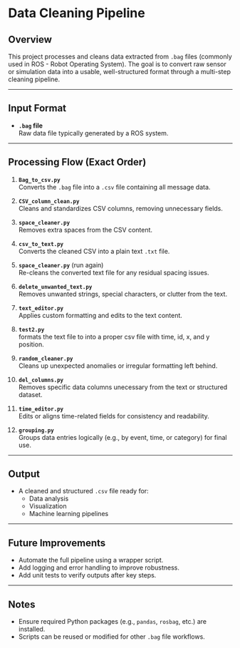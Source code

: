 # Data Cleaning Pipeline

## Overview
This project processes and cleans data extracted from `.bag` files (commonly used in ROS - Robot Operating System). The goal is to convert raw sensor or simulation data into a usable, well-structured format through a multi-step cleaning pipeline.

---

## Input Format
- **`.bag` file**  
  Raw data file typically generated by a ROS system.

---

## Processing Flow (Exact Order)

1. **`Bag_to_csv.py`**  
   Converts the `.bag` file into a `.csv` file containing all message data.

2. **`CSV_column_clean.py`**  
   Cleans and standardizes CSV columns, removing unnecessary fields.

3. **`space_cleaner.py`**  
   Removes extra spaces from the CSV content.

4. **`csv_to_text.py`**  
   Converts the cleaned CSV into a plain text `.txt` file.

5. **`space_cleaner.py`** (run again)  
   Re-cleans the converted text file for any residual spacing issues.

6. **`delete_unwanted_text.py`**  
   Removes unwanted strings, special characters, or clutter from the text.

7. **`text_editor.py`**  
   Applies custom formatting and edits to the text content.

8. **`test2.py`**  
   formats the text file to into a proper csv file with time, id, x, and y position.

9. **`random_cleaner.py`**  
   Cleans up unexpected anomalies or irregular formatting left behind.

10. **`del_columns.py`**  
    Removes specific data columns unecessary from the text or structured dataset.

11. **`time_editor.py`**  
    Edits or aligns time-related fields for consistency and readability.

12. **`grouping.py`**  
    Groups data entries logically (e.g., by event, time, or category) for final use.

---

## Output
- A cleaned and structured `.csv` file ready for:
  - Data analysis
  - Visualization
  - Machine learning pipelines

---

## Future Improvements
- Automate the full pipeline using a wrapper script.
- Add logging and error handling to improve robustness.
- Add unit tests to verify outputs after key steps.

---

##  Notes
- Ensure required Python packages (e.g., `pandas`, `rosbag`, etc.) are installed.
- Scripts can be reused or modified for other `.bag` file workflows.

